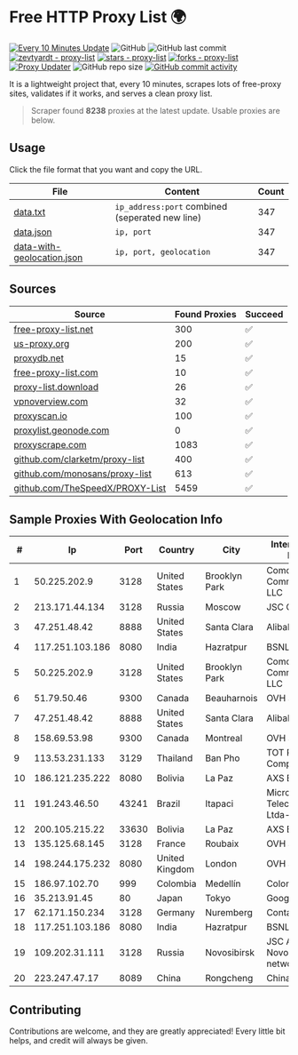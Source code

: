 
# Free HTTP Proxy List 🌍

[![Every 10 Minutes Update](https://github.com/mertguvencli/http-proxy-list/actions/workflows/main.yml/badge.svg?branch=main)](https://github.com/mertguvencli/http-proxy-list/actions/workflows/main.yml)
![GitHub](https://img.shields.io/github/license/mertguvencli/http-proxy-list)
![GitHub last commit](https://img.shields.io/github/last-commit/mertguvencli/http-proxy-list)
[![zevtyardt - proxy-list](https://img.shields.io/static/v1?label=zevtyardt&message=proxy-list&color=blue&logo=github)](https://github.com/zevtyardt/proxy-list "Go to GitHub repo")
[![stars - proxy-list](https://img.shields.io/github/stars/zevtyardt/proxy-list?style=social)](https://github.com/zevtyardt/proxy-list)
[![forks - proxy-list](https://img.shields.io/github/forks/zevtyardt/proxy-list?style=social)](https://github.com/zevtyardt/proxy-list)
[![Proxy Updater](https://github.com/zevtyardt/proxy-list/workflows/Proxy%20Updater/badge.svg)](https://github.com/zevtyardt/proxy-list/actions?query=workflow:"Proxy+Updater")
![GitHub repo size](https://img.shields.io/github/repo-size/zevtyardt/proxy-list)
[![GitHub commit activity](https://img.shields.io/github/commit-activity/m/zevtyardt/proxy-list?logo=commits)](https://github.com/zevtyardt/proxy-list/commits/main)

It is a lightweight project that, every 10 minutes, scrapes lots of free-proxy sites, validates if it works, and serves a clean proxy list.

> Scraper found **8238** proxies at the latest update. Usable proxies are below.

## Usage

Click the file format that you want and copy the URL.

|File|Content|Count|
|----|-------|-----|
|[data.txt](https://raw.githubusercontent.com/mertguvencli/http-proxy-list/main/proxy-list/data.txt)|`ip_address:port` combined (seperated new line)|347|
|[data.json](https://raw.githubusercontent.com/mertguvencli/http-proxy-list/main/proxy-list/data.json)|`ip, port`|347|
|[data-with-geolocation.json](https://raw.githubusercontent.com/mertguvencli/http-proxy-list/main/proxy-list/data-with-geolocation.json)|`ip, port, geolocation`|347|

## Sources

|Source|Found Proxies|Succeed|
|------|-------------|-------|
|[free-proxy-list.net](https://free-proxy-list.net)|300|✅|
|[us-proxy.org](https://www.us-proxy.org)|200|✅|
|[proxydb.net](http://proxydb.net)|15|✅|
|[free-proxy-list.com](https://free-proxy-list.com/?page=&port=&type%5B%5D=http&type%5B%5D=https&up_time=0&search=Search)|10|✅|
|[proxy-list.download](https://www.proxy-list.download/HTTP)|26|✅|
|[vpnoverview.com](https://vpnoverview.com/privacy/anonymous-browsing/free-proxy-servers)|32|✅|
|[proxyscan.io](https://www.proxyscan.io)|100|✅|
|[proxylist.geonode.com](https://proxylist.geonode.com/api/proxy-list?limit=300&page=1&sort_by=lastChecked&sort_type=desc&protocols=http,https)|0|✅|
|[proxyscrape.com](https://api.proxyscrape.com/v2/?request=displayproxies&protocol=http&timeout=10000&country=all&ssl=all&anonymity=all)|1083|✅|
|[github.com/clarketm/proxy-list](https://raw.githubusercontent.com/clarketm/proxy-list/master/proxy-list-raw.txt)|400|✅|
|[github.com/monosans/proxy-list](https://raw.githubusercontent.com/monosans/proxy-list/main/proxies/http.txt)|613|✅|
|[github.com/TheSpeedX/PROXY-List](https://raw.githubusercontent.com/TheSpeedX/PROXY-List/master/http.txt)|5459|✅|


## Sample Proxies With Geolocation Info

|#|Ip|Port|Country|City|Internet Service Provider|
|-|--|----|-------|----|-------------------------|
|1|50.225.202.9|3128|United States|Brooklyn Park|Comcast Cable Communications, LLC|
|2|213.171.44.134|3128|Russia|Moscow|JSC Comcor|
|3|47.251.48.42|8888|United States|Santa Clara|Alibaba.com LLC|
|4|117.251.103.186|8080|India|Hazratpur|BSNL Internet|
|5|50.225.202.9|3128|United States|Brooklyn Park|Comcast Cable Communications, LLC|
|6|51.79.50.46|9300|Canada|Beauharnois|OVH SAS|
|7|47.251.48.42|8888|United States|Santa Clara|Alibaba.com LLC|
|8|158.69.53.98|9300|Canada|Montreal|OVH SAS|
|9|113.53.231.133|3129|Thailand|Ban Pho|TOT Public Company Limited|
|10|186.121.235.222|8080|Bolivia|La Paz|AXS Bolivia S. A.|
|11|191.243.46.50|43241|Brazil|Itapaci|Microturbo Telecomunicacoes Ltda-me|
|12|200.105.215.22|33630|Bolivia|La Paz|AXS Bolivia S. A.|
|13|135.125.68.145|3128|France|Roubaix|OVH SAS|
|14|198.244.175.232|8080|United Kingdom|London|OVH SAS|
|15|186.97.102.70|999|Colombia|Medellín|Colombia Móvil|
|16|35.213.91.45|80|Japan|Tokyo|Google LLC|
|17|62.171.150.234|3128|Germany|Nuremberg|Contabo GmbH|
|18|117.251.103.186|8080|India|Hazratpur|BSNL Internet|
|19|109.202.31.111|3128|Russia|Novosibirsk|JSC Avantel. Novosibirsk network|
|20|223.247.47.17|8089|China|Rongcheng|Chinanet|



## Contributing

Contributions are welcome, and they are greatly appreciated! Every
little bit helps, and credit will always be given.

